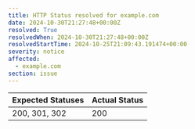 ```yaml
---
title: HTTP Status resolved for example.com
date: 2024-10-30T21:27:48+00:00Z
resolved: True
resolvedWhen: 2024-10-30T21:27:48+00:00Z
resolvedStartTime: 2024-10-25T21:09:43.191474+00:00
severity: notice
affected:
  - example.com
section: issue
---
```


| Expected Statuses | Actual Status  |
|-------------------|----------------|
| 200, 301, 302 | 200 |
